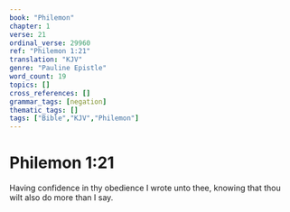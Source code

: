 ```yaml
---
book: "Philemon"
chapter: 1
verse: 21
ordinal_verse: 29960
ref: "Philemon 1:21"
translation: "KJV"
genre: "Pauline Epistle"
word_count: 19
topics: []
cross_references: []
grammar_tags: [negation]
thematic_tags: []
tags: ["Bible","KJV","Philemon"]
---
```


# Philemon 1:21

Having confidence in thy obedience I wrote unto thee, knowing that thou wilt also do more than I say.
